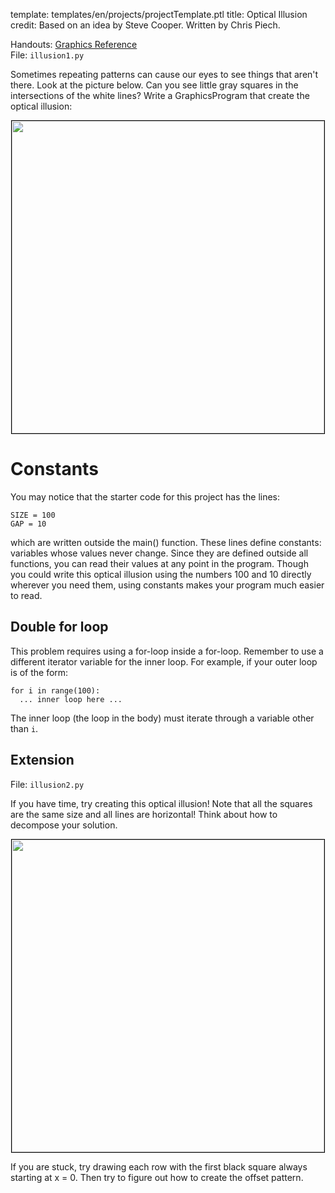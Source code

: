 template: templates/en/projects/projectTemplate.ptl
title: Optical Illusion
credit: Based on an idea by Steve Cooper. Written by Chris Piech.

Handouts: [Graphics Reference]({{pathToRoot}}en/resources/graphics.html)<br/>
File: `illusion1.py`

Sometimes repeating patterns can cause our eyes to see things that aren't there. Look at the picture below. Can you see little gray squares in the intersections of the white lines? Write a GraphicsProgram that create the optical illusion:

<center>
  <img style="width:500px;border: 1px solid #000000" src="{{pathToRoot}}img/projects/illusion/illusion1.png">
</center>

# Constants
You may notice that the starter code for this project has the lines:

```
SIZE = 100
GAP = 10
```

which are written outside the main() function. These lines define constants: variables whose values never change. Since they are defined outside all functions, you can read their values at any point in the program. Though you could write this optical illusion using the numbers 100 and 10 directly wherever you need them, using constants makes your program much easier to read.

## Double for loop

This problem requires using a for-loop inside a for-loop. Remember to use a different iterator variable for the inner loop. For example, if your outer loop is of the form:

```
for i in range(100):
  ... inner loop here ...
```

The inner loop (the loop in the body) must iterate through a variable other than `i`.

## Extension

File: `illusion2.py`

If you have time, try creating this optical illusion! Note that all the squares are the same size and all lines are horizontal! Think about how to decompose your solution.

<center>
  <img style="width:500px;border: 1px solid #000000" src="{{pathToRoot}}img/projects/illusion/illusion2.png">
</center>

If you are stuck, try drawing each row with the first black square always starting at x = 0. Then try to figure out how to create the offset pattern.

